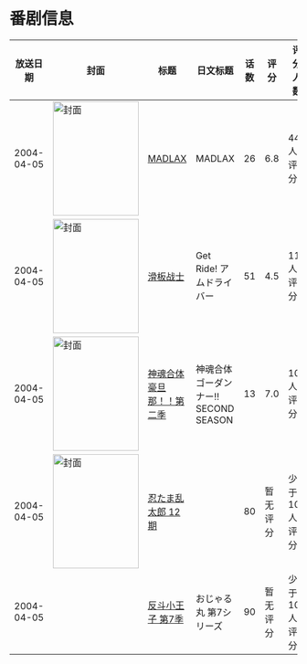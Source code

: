 # 番剧信息

|放送日期|封面|标题|日文标题|话数|评分|评分人数|
|---|---|---|---|---|---|---|
|2004-04-05|<img src="https://lain.bgm.tv/pic/cover/c/30/99/1418_p05mt.jpg" alt="封面" style="width:150px;height:200px;object-fit:cover;">|[MADLAX](https://bangumi.tv/subject/1418)|MADLAX|26|6.8|445人评分|
|2004-04-05|<img src="https://lain.bgm.tv/pic/cover/c/db/64/19703_XX5sa.jpg" alt="封面" style="width:150px;height:200px;object-fit:cover;">|[滑板战士](https://bangumi.tv/subject/19703)|Get Ride! アムドライバー|51|4.5|11人评分|
|2004-04-05|<img src="https://lain.bgm.tv/pic/cover/c/f6/f2/31258_GG21k.jpg" alt="封面" style="width:150px;height:200px;object-fit:cover;">|[神魂合体豪旦那！！第二季](https://bangumi.tv/subject/31258)|神魂合体ゴーダンナー!! SECOND SEASON|13|7.0|103人评分|
|2004-04-05|<img src="https://lain.bgm.tv/pic/cover/c/c1/85/161690_ai1bA.jpg" alt="封面" style="width:150px;height:200px;object-fit:cover;">|[忍たま乱太郎 12期](https://bangumi.tv/subject/161690)||80|暂无评分|少于10人评分|
|2004-04-05||[反斗小王子 第7季](https://bangumi.tv/subject/416180)|おじゃる丸 第7シリーズ|90|暂无评分|少于10人评分|
